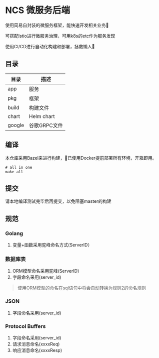 # NCS 微服务后端

使用简易自封装的微服务框架，能快速开发相关业务🎯

可搭配Istio进行微服务治理，可用k8s的etc作为服务发现

使用CI/CD进行自动化构建和部署，拯救懒人🤤

## 目录

| 目录 | 描述 |
| ----  | ----- |
| app   | 服务 |
| pkg   | 框架 |
| build | 构建文件  |
| chart | Helm chart |
| google | 谷歌GRPC文件 |

## 编译

本仓库采用Bazel来进行构建，已使用Docker提前部署所有环境，开箱即用。

```shell script
# all in one
make all
```

## 提交

请本地编译测试完毕后再提交，以免阻塞master的构建

## 规范

### Golang

1. 变量+函数采用驼峰命名方式(ServerID）

### 数据库表

1. ORM模型命名采用驼峰(ServerID）
2. 字段命名采用(server_id)

> 使用ORM模型的命名在sql语句中将会自动转换为规则2的命名规则

### JSON

1. 字段命名采用(server_id)

### Protocol Buffers

1. 字段命名采用(server_id)
2. 请求消息命名(xxxxReq)
3. 响应消息命名(xxxxResp)